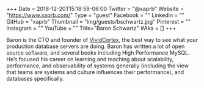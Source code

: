 +++
Date = 2018-12-20T15:18:59-06:00
Twitter = "@xaprb"
Website = "https://www.xaprb.com/"
Type = "guest"
Facebook = ""
Linkedin = ""
GitHub = "xaprb"
Thumbnail = "img/guests/bschwartz.jpg"
Pinterest = ""
Instagram = ""
YouTube = ""
Title="Baron Schwartz"
#Aka = []
+++

<!-- bio -->
Baron is the CTO and founder of [VividCortex](https://www.vividcortex.com/), the best way to see what your production database servers are doing. Baron has written a lot of open source software, and several books including High Performance MySQL. He’s focused his career on learning and teaching about scalability, performance, and observability of systems generally (including the view that teams are systems and culture influences their performance), and databases specifically.
